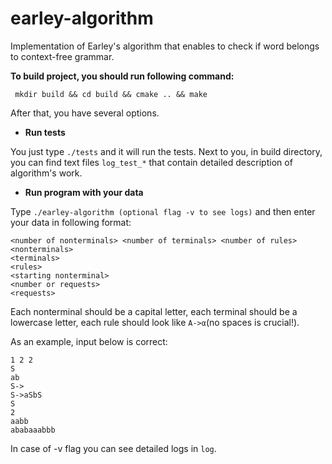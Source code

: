 # earley-algorithm
Implementation of Earley's algorithm that enables to check if word belongs to context-free grammar.

**To build project, you should run following command:**

` mkdir build && cd build && cmake .. && make`

After that, you have several options.

* **Run tests**

You just type `./tests` and it will run the tests. Next to you, in build directory, you can find text files `log_test_*` that contain detailed description of algorithm's work.

* **Run program with your data**

Type `./earley-algorithm (optional flag -v to see logs)` and then enter your data in following format:
```
<number of nonterminals> <number of terminals> <number of rules>
<nonterminals>
<terminals>
<rules>
<starting nonterminal>
<number or requests>
<requests>
```
Each nonterminal should be a capital letter, each terminal should be a lowercase letter, each rule should look like `A->α`(no spaces is crucial!).

As an example, input below is correct:

```
1 2 2
S
ab
S->
S->aSbS
S
2
aabb
ababaaabbb
```

In case of -v flag you can see detailed logs in `log`.
